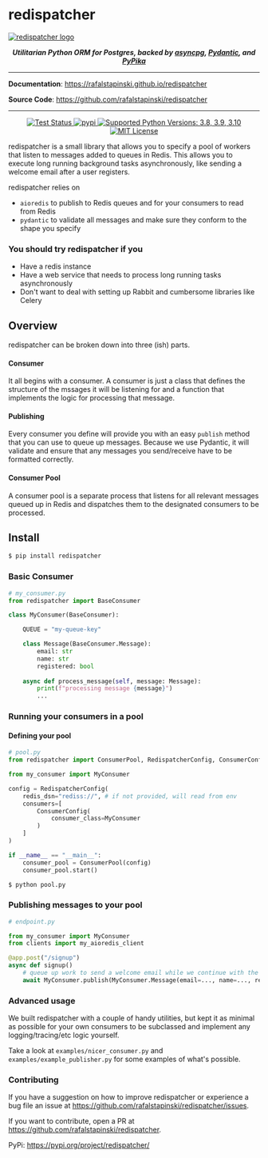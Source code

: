 # redispatcher

<a href="https://rafalstapinski.github.io/redispatcher">
  <img src="https://rafalstapinski.github.io/redispatcher/img/logo.svg" alt="redispatcher logo" />
</a>

<p align="center">
  <strong>
    <em>
      Utilitarian Python ORM for Postgres, backed by <a href="https://github.com/MagicStack/asyncpg">asyncpg</a>, <a href="https://github.com/samuelcolvin/pydantic">Pydantic</a>, and <a href="https://github.com/kayak/pypika">PyPika</a>
    </em>
  </strong>
</p>

---

**Documentation**: <a href="https://rafalstapinski.github.io/redispatcher">https://rafalstapinski.github.io/redispatcher</a>

**Source Code**: <a href="https://github.com/rafalstapinski/redispatcher">https://github.com/rafalstapinski/redispatcher</a>

---

<p align="center">
  <a href="https://github.com/rafalstapinski/porm/actions/workflows/test.yml" target="_blank">
    <img src="https://github.com/rafalstapinski/porm/actions/workflows/test.yml/badge.svg" alt="Test Status" />
  </a>
  <a href="https://pypi.org/project/redispatcher" target="_blank">
    <img src="https://img.shields.io/pypi/v/redispatcher?color=%2334D058" alt="pypi" />
  </a>
  <a href="https://pypi.org/project/redispatcher" target="_blank">
    <img src="https://img.shields.io/pypi/pyversions/redispatcher?color=%23334D058" alt="Supported Python Versions: 3.8, 3.9, 3.10" />
  </a>
  <a href="https://github.com/rafalstapinski/redispatcher/blob/master/LICENSE" target="_blank">
    <img src="https://img.shields.io/pypi/l/redispatcher?color=%23334D058" alt="MIT License" />
  </a>
</p>


redispatcher is a small library that allows you to specify a pool of workers that listen to messages added to queues in Redis. This allows you to execute long running background tasks asynchronously, like sending a welcome email after a user registers.

redispatcher relies on
* `aioredis` to publish to Redis queues and for your consumers to read from Redis
* `pydantic` to validate all messages and make sure they conform to the shape you specify

### You should try redispatcher if you
* Have a redis instance
* Have a web service that needs to process long running tasks asynchronously
* Don't want to deal with setting up Rabbit and cumbersome libraries like Celery


## Overview

redispatcher can be broken down into three (ish) parts.

#### Consumer
It all begins with a consumer. A consumer is just a class that defines the structure of the mssages it will be listening for and a function that implements the logic for processing that message.

#### Publishing
Every consumer you define will provide you with an easy `publish` method that you can use to queue up messages. Because we use Pydantic, it will validate and ensure that any messages you send/receive have to be formatted correctly. 

#### Consumer Pool
A consumer pool is a separate process that listens for all relevant messages queued up in Redis and dispatches them to the designated consumers to be processed.


## Install
```bash
$ pip install redispatcher
```

### Basic Consumer
```python
# my_consumer.py
from redispatcher import BaseConsumer

class MyConsumer(BaseConsumer):

    QUEUE = "my-queue-key"

    class Message(BaseConsumer.Message):
        email: str
        name: str
        registered: bool
    
    async def process_message(self, message: Message):
        print(f"processing message {message}")
        ...

```

### Running your consumers in a pool

#### Defining your pool
```python
# pool.py
from redispatcher import ConsumerPool, RedispatcherConfig, ConsumerConfig

from my_consumer import MyConsumer

config = RedispatcherConfig(
    redis_dsn="rediss://", # if not provided, will read from env
    consumers=[
        ConsumerConfig(
            consumer_class=MyConsumer
        )
    ]
)

if __name__ == "__main__":
    consumer_pool = ConsumerPool(config)
    consumer_pool.start() 
```

```bash
$ python pool.py
```

### Publishing messages to your pool
```python
# endpoint.py

from my_consumer import MyConsumer
from clients import my_aioredis_client

@app.post("/signup")
async def signup()
    # queue up work to send a welcome email while we continue with the rest of our endpoint logic
    await MyConsumer.publish(MyConsumer.Message(email=..., name=..., registered=True), my_aioredis_client)
```


### Advanced usage

We built redispatcher with a couple of handy utilities, but kept it as minimal as possible for your own consumers to be subclassed and implement any logging/tracing/etc logic yourself. 

Take a look at `examples/nicer_consumer.py` and `examples/example_publisher.py` for some examples of what's possible.


### Contributing

If you have a suggestion on how to improve redispatcher or experience a bug file an issue at <https://github.com/rafalstapinski/redispatcher/issues>.

If you want to contribute, open a PR at <https://github.com/rafalstapinski/redispatcher>.

PyPi: <https://pypi.org/project/redispatcher/>

